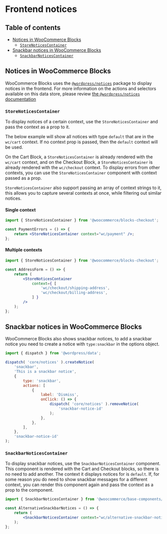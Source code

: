 # Frontend notices <!-- omit in toc -->

## Table of contents <!-- omit in toc -->

-   [Notices in WooCommerce Blocks](#notices-in-woocommerce-blocks)
    -   [`StoreNoticesContainer`](#storenoticescontainer)
-   [Snackbar notices in WooCommerce Blocks](#snackbar-notices-in-woocommerce-blocks)
    -   [`SnackbarNoticesContainer`](#snackbarnoticescontainer)

## Notices in WooCommerce Blocks

WooCommerce Blocks uses the [`@wordpress/notices`](https://github.com/WordPress/gutenberg/blob/d9eb36d80e05b4e45b1ad8462c8bace4e9cf1f6f/docs/reference-guides/data/data-core-notices.md) package to display notices in the frontend. For more information on the actions and selectors available on this data store, please review [the `@wordpress/notices` documentation](https://github.com/WordPress/gutenberg/blob/d9eb36d80e05b4e45b1ad8462c8bace4e9cf1f6f/docs/reference-guides/data/data-core-notices.md)

### `StoreNoticesContainer`

To display notices of a certain context, use the `StoreNoticesContainer` and pass the context as a prop to it.

The below example will show all notices with type `default` that are in the `wc/cart` context. If no context prop is passed, then the `default` context will be used.

On the Cart Block, a `StoreNoticesContainer` is already rendered with the `wc/cart` context, and on the Checkout Block, a `StoreNoticesContainer` is already rendered with the `wc/checkout` context. To display errors from other contexts, you can use the `StoreNoticesContainer` component with context passed as a prop.

`StoreNoticesContainer` also support passing an array of context strings to it, this allows you to capture several contexts at once, while filtering out similar notices.

#### Single context

```jsx
import { StoreNoticesContainer } from '@woocommerce/blocks-checkout';

const PaymentErrors = () => {
	return <StoreNoticesContainer context="wc/payment" />;
};
```

#### Multiple contexts

```jsx
import { StoreNoticesContainer } from '@woocommerce/blocks-checkout';

const AddressForm = () => {
	return (
		<StoreNoticesContainer
			context={ [
				'wc/checkout/shipping-address',
				'wc/checkout/billing-address',
			] }
		/>
	);
};
```

## Snackbar notices in WooCommerce Blocks

WooCommerce Blocks also shows snackbar notices, to add a snackbar notice you need to create a notice with `type:snackbar` in the options object.

```js
import { dispatch } from '@wordpress/data';

dispatch( 'core/notices' ).createNotice(
	'snackbar',
	'This is a snackbar notice',
	{
		type: 'snackbar',
		actions: [
			{
				label: 'Dismiss',
				onClick: () => {
					dispatch( 'core/notices' ).removeNotice(
						'snackbar-notice-id'
					);
				},
			},
		],
	},
	'snackbar-notice-id'
);
```

### `SnackbarNoticesContainer`

To display snackbar notices, use the `SnackbarNoticesContainer` component. This component is rendered with the Cart and Checkout blocks, so there is no need to add another. The context it displays notices for is `default`. If, for some reason you do need to show snackbar messages for a different context, you can render this component again and pass the context as a prop to the component.

```jsx
import { SnackbarNoticesContainer } from '@woocommerce/base-components/snackbar-notices-container';

const AlternativeSnackbarNotices = () => {
	return (
		<SnackbarNoticesContainer context="wc/alternative-snackbar-notices" />
	);
};
```

